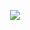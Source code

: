 <p align="center"><img src="https://user-images.githubusercontent.com/75953873/177234353-b7e86d13-a47a-4540-9912-cafd17d8cb6c.png"></p>
